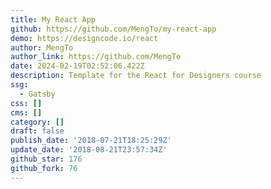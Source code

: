 ```yaml
---
title: My React App
github: https://github.com/MengTo/my-react-app
demo: https://designcode.io/react
author: MengTo
author_link: https://github.com/MengTo
date: 2024-02-19T02:52:06.422Z
description: Template for the React for Designers course
ssg:
  - Gatsby
css: []
cms: []
category: []
draft: false
publish_date: '2018-07-21T18:25:29Z'
update_date: '2018-08-21T23:57:34Z'
github_star: 176
github_fork: 76
---
```

